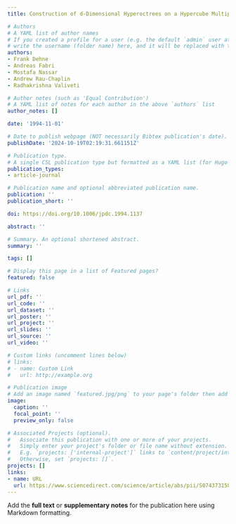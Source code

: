 ```yaml
---
title: Construction of d-Dimensional Hyperoctrees on a Hypercube Multiprocessor

# Authors
# A YAML list of author names
# If you created a profile for a user (e.g. the default `admin` user at `content/authors/admin/`), 
# write the username (folder name) here, and it will be replaced with their full name and linked to their profile.
authors:
- Frank Dehne
- Andreas Fabri
- Mostafa Nassar
- Andrew Rau-Chaplin
- Radhakrishna Valiveti

# Author notes (such as 'Equal Contribution')
# A YAML list of notes for each author in the above `authors` list
author_notes: []

date: '1994-11-01'

# Date to publish webpage (NOT necessarily Bibtex publication's date).
publishDate: '2024-10-19T02:19:31.661151Z'

# Publication type.
# A single CSL publication type but formatted as a YAML list (for Hugo requirements).
publication_types:
- article-journal

# Publication name and optional abbreviated publication name.
publication: ''
publication_short: ''

doi: https://doi.org/10.1006/jpdc.1994.1137

abstract: ''

# Summary. An optional shortened abstract.
summary: ''

tags: []

# Display this page in a list of Featured pages?
featured: false

# Links
url_pdf: ''
url_code: ''
url_dataset: ''
url_poster: ''
url_project: ''
url_slides: ''
url_source: ''
url_video: ''

# Custom links (uncomment lines below)
# links:
# - name: Custom Link
#   url: http://example.org

# Publication image
# Add an image named `featured.jpg/png` to your page's folder then add a caption below.
image:
  caption: ''
  focal_point: ''
  preview_only: false

# Associated Projects (optional).
#   Associate this publication with one or more of your projects.
#   Simply enter your project's folder or file name without extension.
#   E.g. `projects: ['internal-project']` links to `content/project/internal-project/index.md`.
#   Otherwise, set `projects: []`.
projects: []
links:
- name: URL
  url: https://www.sciencedirect.com/science/article/abs/pii/S0743731584711373
---
```


Add the **full text** or **supplementary notes** for the publication here using Markdown formatting.

